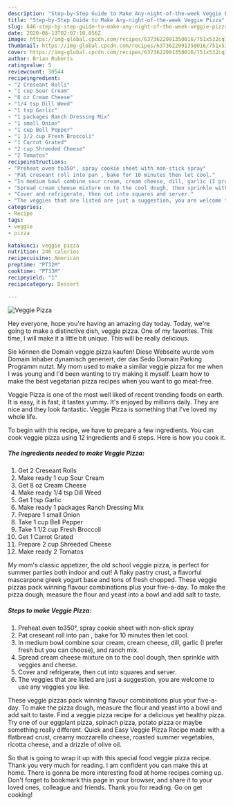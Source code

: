 ```yaml
---
description: "Step-by-Step Guide to Make Any-night-of-the-week Veggie Pizza"
title: "Step-by-Step Guide to Make Any-night-of-the-week Veggie Pizza"
slug: 646-step-by-step-guide-to-make-any-night-of-the-week-veggie-pizza
date: 2020-06-13T02:07:10.056Z
image: https://img-global.cpcdn.com/recipes/6373622091350016/751x532cq70/veggie-pizza-recipe-main-photo.jpg
thumbnail: https://img-global.cpcdn.com/recipes/6373622091350016/751x532cq70/veggie-pizza-recipe-main-photo.jpg
cover: https://img-global.cpcdn.com/recipes/6373622091350016/751x532cq70/veggie-pizza-recipe-main-photo.jpg
author: Brian Roberts
ratingvalue: 5
reviewcount: 30544
recipeingredient:
- "2 Creseant Rolls"
- "1 cup Sour Cream"
- "8 oz Cream Cheese"
- "1/4 tsp Dill Weed"
- "1 tsp Garlic"
- "1 packages Ranch Dressing Mix"
- "1 small Onion"
- "1 cup Bell Pepper"
- "1 1/2 cup Fresh Broccoli"
- "1 Carrot Grated"
- "2 cup Shreeded Cheese"
- "2 Tomatos"
recipeinstructions:
- "Preheat oven to350°, spray cookie sheet with non-stick spray"
- "Pat creseant roll into pan , bake for 10 minutes then let cool."
- "In medium bowl combine sour cream, cream cheese, dill, garlic (I prefer fresh but you can choose), and ranch mix."
- "Spread cream cheese mixture on to the cool dough, then sprinkle with veggies and cheese."
- "Cover and refrigerate, then cut into squares and server."
- "The veggies that are listed are just a suggestion, you are welcome to use any veggies you like."
categories:
- Recipe
tags:
- veggie
- pizza

katakunci: veggie pizza 
nutrition: 246 calories
recipecuisine: American
preptime: "PT32M"
cooktime: "PT33M"
recipeyield: "1"
recipecategory: Dessert

---
```



![Veggie Pizza](https://img-global.cpcdn.com/recipes/6373622091350016/751x532cq70/veggie-pizza-recipe-main-photo.jpg)

Hey everyone, hope you're having an amazing day today. Today, we're going to make a distinctive dish, veggie pizza. One of my favorites. This time, I will make it a little bit unique. This will be really delicious.

Sie können die Domain veggie.pizza kaufen! Diese Webseite wurde vom Domain Inhaber dynamisch generiert, der das Sedo Domain Parking Programm nutzt. My mom used to make a similar veggie pizza for me when I was young and I&#39;d been wanting to try making it myself. Learn how to make the best vegetarian pizza recipes when you want to go meat-free.

Veggie Pizza is one of the most well liked of recent trending foods on earth. It is easy, it is fast, it tastes yummy. It's enjoyed by millions daily. They are nice and they look fantastic. Veggie Pizza is something that I've loved my whole life.


To begin with this recipe, we have to prepare a few ingredients. You can cook veggie pizza using 12 ingredients and 6 steps. Here is how you cook it.

<!--inarticleads1-->

##### The ingredients needed to make Veggie Pizza:

1. Get 2 Creseant Rolls
1. Make ready 1 cup Sour Cream
1. Get 8 oz Cream Cheese
1. Make ready 1/4 tsp Dill Weed
1. Get 1 tsp Garlic
1. Make ready 1 packages Ranch Dressing Mix
1. Prepare 1 small Onion
1. Take 1 cup Bell Pepper
1. Take 1 1/2 cup Fresh Broccoli
1. Get 1 Carrot Grated
1. Prepare 2 cup Shreeded Cheese
1. Make ready 2 Tomatos


My mom&#39;s classic appetizer, the old school veggie pizza, is perfect for summer parties both indoor and out! A flaky pastry crust, a flavorful mascarpone greek yogurt base and tons of fresh chopped. These veggie pizzas pack winning flavour combinations plus your five-a-day. To make the pizza dough, measure the flour and yeast into a bowl and add salt to taste. 

<!--inarticleads2-->

##### Steps to make Veggie Pizza:

1. Preheat oven to350°, spray cookie sheet with non-stick spray
1. Pat creseant roll into pan , bake for 10 minutes then let cool.
1. In medium bowl combine sour cream, cream cheese, dill, garlic (I prefer fresh but you can choose), and ranch mix.
1. Spread cream cheese mixture on to the cool dough, then sprinkle with veggies and cheese.
1. Cover and refrigerate, then cut into squares and server.
1. The veggies that are listed are just a suggestion, you are welcome to use any veggies you like.


These veggie pizzas pack winning flavour combinations plus your five-a-day. To make the pizza dough, measure the flour and yeast into a bowl and add salt to taste. Find a veggie pizza recipe for a delicious yet healthy pizza. Try one of our eggplant pizza, spinach pizza, potato pizza or maybe something really different. Quick and Easy Veggie Pizza Recipe made with a flatbread crust, creamy mozzarella cheese, roasted summer vegetables, ricotta cheese, and a drizzle of olive oil. 

So that is going to wrap it up with this special food veggie pizza recipe. Thank you very much for reading. I am confident you can make this at home. There is gonna be more interesting food at home recipes coming up. Don't forget to bookmark this page in your browser, and share it to your loved ones, colleague and friends. Thank you for reading. Go on get cooking!

